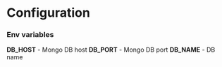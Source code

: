 
# Configuration
### Env variables
**DB_HOST** - Mongo DB host
**DB_PORT** - Mongo DB port
**DB_NAME** - DB name
